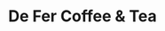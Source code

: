 ---
title: "De Fer Coffee & Tea"
url: /pittsburgh/de-fer-coffee-and-tea-market-street/
shop: coffee
---